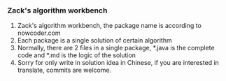 ### Zack's algorithm workbench
1. Zack's algorithm workbench, the package name is according to nowcoder.com
2. Each package is a single solution of certain algorithm
3. Normally, there are 2 files in a single package, *.java is the complete code and *.md is the logic of the solution
4. Sorry for only write in solution idea in Chinese, if you are interested in translate, commits are welcome.